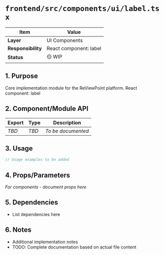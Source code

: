 # `frontend/src/components/ui/label.tsx`

| Item               | Value                                                              |
| ------------------ | ------------------------------------------------------------------ |
| **Layer**          | UI Components                                                           |
| **Responsibility** | React component: label                                                   |
| **Status**         | 🟡 WIP                                                            |

## 1. Purpose

Core implementation module for the ReViewPoint platform. React component: label

## 2. Component/Module API

| Export       | Type     | Description            |
| ------------ | -------- | ---------------------- |
| *TBD*        | *TBD*    | *To be documented*     |

## 3. Usage

```typescript
// Usage examples to be added
```

## 4. Props/Parameters

*For components - document props here*

## 5. Dependencies

- List dependencies here

## 6. Notes

- Additional implementation notes
- TODO: Complete documentation based on actual file content
